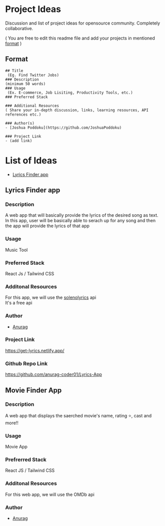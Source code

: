 # Project Ideas
Discussion and list of project ideas for opensource community. Completely collaborative.

( You are free to edit this readme file and add your projects in mentioned [format](#format) )

## Format
```
## Title
 (Eg. Find Twitter Jobs)
### Description 
(minimum 50 words)
### Usage
 (Ex. E-commerce, Job Lisiting, Productivity Tools, etc.)
### Preferred Stack

### Additional Resources
( Share your in-depth discussion, links, learning resources, API references etc.)

### Author(s)
- [Joshua Poddoku](https://github.com/JoshuaPoddoku)

### Project Link
- (add link)
```

# List of Ideas
- [Lyrics Finder app](#lyrics-finder-app)



## Lyrics Finder app

### Description
 A web app that will basically provide the lyrics of the desired song as text. In this app, user will be basically able to serach up for any song and then the app will provide the lyrics of that app
### Usage
 Music Tool
### Preferred Stack
 React Js / Tailwind CSS
### Additonal Resources
 For this app, we will use the [solenolyrics](https://github.com/SOLENO/solenolyrics) api <br />
 It's a free api
### Author
- [Anurag](https://github.com/kr-anurag)
### Project Link
 https://get-lyrics.netlify.app/
### Github Repo Link
https://github.com/anurag-coder01/Lyrics-App

## Movie Finder App

### Description
 A web app that displays the saerched movie's name, rating ⭐, cast and more!!
### Usage
 Movie App
### Prefrerred Stack
 React JS / Tailwind CSS
### Additonal Resources
 For this web app, we will use the OMDb api
### Author
- [Anurag](https://github.com/kr-anurag)
 
